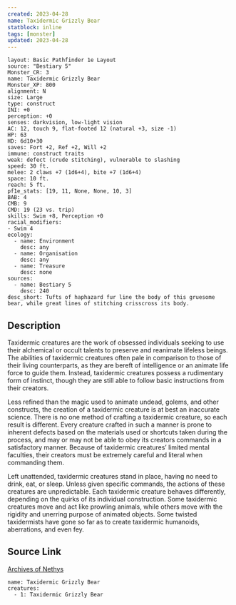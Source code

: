 ```yaml
---
created: 2023-04-28
name: Taxidermic Grizzly Bear
statblock: inline
tags: [monster]
updated: 2023-04-28
---
```

```statblock
layout: Basic Pathfinder 1e Layout
source: "Bestiary 5"
Monster_CR: 3
name: Taxidermic Grizzly Bear
Monster_XP: 800
alignment: N
size: Large
type: construct
INI: +0
perception: +0
senses: darkvision, low-light vision
AC: 12, touch 9, flat-footed 12 (natural +3, size -1)
HP: 63
HD: 6d10+30
saves: Fort +2, Ref +2, Will +2
immune: construct traits
weak: defect (crude stitching), vulnerable to slashing
speed: 30 ft.
melee: 2 claws +7 (1d6+4), bite +7 (1d6+4)
space: 10 ft.
reach: 5 ft.
pf1e_stats: [19, 11, None, None, 10, 3]
BAB: 4
CMB: 9
CMD: 19 (23 vs. trip)
skills: Swim +8, Perception +0
racial_modifiers:
- Swim 4
ecology:
  - name: Environment
    desc: any
  - name: Organisation
    desc: any
  - name: Treasure
    desc: none
sources:
  - name: Bestiary 5
    desc: 240
desc_short: Tufts of haphazard fur line the body of this gruesome bear, while great lines of stitching crisscross its body.
```
## Description
Taxidermic creatures are the work of obsessed individuals seeking to use their alchemical or occult talents to preserve and reanimate lifeless beings. The abilities of taxidermic creatures often pale in comparison to those of their living counterparts, as they are bereft of intelligence or an animate life force to guide them. Instead, taxidermic creatures possess a rudimentary form of instinct, though they are still able to follow basic instructions from their creators.

 Less refined than the magic used to animate undead, golems, and other constructs, the creation of a taxidermic creature is at best an inaccurate science. There is no one method of crafting a taxidermic creature, so each result is different. Every creature crafted in such a manner is prone to inherent defects based on the materials used or shortcuts taken during the process, and may or may not be able to obey its creators commands in a satisfactory manner. Because of taxidermic creatures’ limited mental faculties, their creators must be extremely careful and literal when commanding them.

 Left unattended, taxidermic creatures stand in place, having no need to drink, eat, or sleep. Unless given specific commands, the actions of these creatures are unpredictable. Each taxidermic creature behaves differently, depending on the quirks of its individual construction. Some taxidermic creatures move and act like prowling animals, while others move with the rigidity and unerring purpose of animated objects. Some twisted taxidermists have gone so far as to create taxidermic humanoids, aberrations, and even fey.
## Source Link
[Archives of Nethys](https://aonprd.com/MonsterDisplay.aspx?ItemName=Taxidermic%20Grizzly%20Bear)
```encounter-table
name: Taxidermic Grizzly Bear
creatures:
  - 1: Taxidermic Grizzly Bear
```
